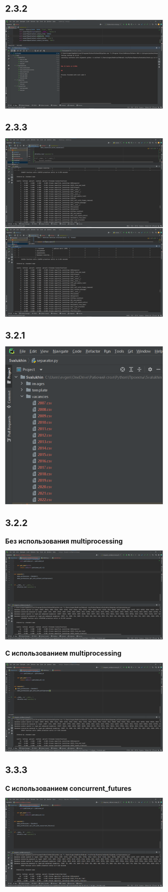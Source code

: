 # 2.3.2
![](images/тесты.png)

# 2.3.3
![](images/профилирование1.png)
![](images/профилирование2.png)

# 3.2.1
![](images/3_2_1.png)

# 3.2.2
## Без использования multiprocessing
![](images/3_2_2_1.png)
## С использованием multiprocessing
![](images/3_2_2_2.png)

# 3.3.3
## С использованием concurrent_futures
![](images/3_2_3.png)